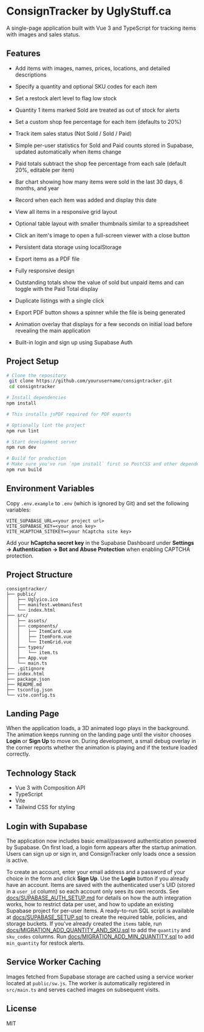 # ConsignTracker by UglyStuff.ca

A single-page application built with Vue 3 and TypeScript for tracking items with images and sales status.

## Features

- Add items with images, names, prices, locations, and detailed descriptions
- Specify a quantity and optional SKU codes for each item
- Set a restock alert level to flag low stock
- Quantity 1 items marked Sold are treated as out of stock for alerts
- Set a custom shop fee percentage for each item (defaults to 20%)
- Track item sales status (Not Sold / Sold / Paid)
- Simple per-user statistics for Sold and Paid counts stored in Supabase, updated automatically when items change
- Paid totals subtract the shop fee percentage from each sale (default 20%, editable per item)
- Bar chart showing how many items were sold in the last 30 days, 6 months, and year
- Record when each item was added and display this date
- View all items in a responsive grid layout
- Optional table layout with smaller thumbnails similar to a spreadsheet
- Click an item's image to open a full-screen viewer with a close button
- Persistent data storage using localStorage
- Export items as a PDF file
- Fully responsive design

- Outstanding totals show the value of sold but unpaid items and can toggle with the Paid Total display

- Duplicate listings with a single click
- Export PDF button shows a spinner while the file is being generated
- Animation overlay that displays for a few seconds on initial load before revealing the main application
- Built-in login and sign up using Supabase Auth

## Project Setup

```bash
# Clone the repository
 git clone https://github.com/yourusername/consigntracker.git
 cd consigntracker

# Install dependencies
npm install

# This installs jsPDF required for PDF exports

# Optionally lint the project
npm run lint

# Start development server
npm run dev

# Build for production
# Make sure you've run `npm install` first so PostCSS and other dependencies are available.
npm run build
```

## Environment Variables
Copy `.env.example` to `.env` (which is ignored by Git) and set the following variables:

```
VITE_SUPABASE_URL=<your project url>
VITE_SUPABASE_KEY=<your anon key>
VITE_HCAPTCHA_SITEKEY=<your hCaptcha site key>
```

Add your **hCaptcha secret key** in the Supabase Dashboard under **Settings → Authentication → Bot and Abuse Protection** when enabling CAPTCHA protection.

## Project Structure

```
consigntracker/
├── public/
│   ├── Uglyico.ico
│   ├── manifest.webmanifest
│   └── index.html
├── src/
│   ├── assets/
│   ├── components/
│   │   ├── ItemCard.vue
│   │   ├── ItemForm.vue
│   │   └── ItemGrid.vue
│   ├── types/
│   │   └── item.ts
│   ├── App.vue
│   └── main.ts
├── .gitignore
├── index.html
├── package.json
├── README.md
├── tsconfig.json
└── vite.config.ts
```

## Landing Page

When the application loads, a 3D animated logo plays in the background. The animation keeps running on the landing page until the visitor chooses **Login** or **Sign Up** to move on. During development, a small debug overlay in the corner reports whether the animation is playing and if the texture loaded correctly.


## Technology Stack

- Vue 3 with Composition API
- TypeScript
- Vite
- Tailwind CSS for styling

## Login with Supabase

The application now includes basic email/password authentication powered by
Supabase. On first load, a login form appears after the startup animation. Users
can sign up or sign in, and ConsignTracker only loads once a session is
active.

To create an account, enter your email address and a password of your choice in the form and click **Sign Up**. Use the **Login** button if you already have an account.
 Items are saved with the authenticated user's UID (stored in a
`user_id` column) so each account only sees its own records. See
[docs/SUPABASE_AUTH_SETUP.md](docs/SUPABASE_AUTH_SETUP.md) for details on how
the auth integration works, how to restrict data per user, and how to update an
existing Supabase project for per-user items. A ready-to-run SQL script is
available at [docs/SUPABASE_SETUP.sql](docs/SUPABASE_SETUP.sql) to create the
required table, policies, and storage buckets.
If you've already created the `items` table, run
[docs/MIGRATION_ADD_QUANTITY_AND_SKU.sql](docs/MIGRATION_ADD_QUANTITY_AND_SKU.sql)
to add the `quantity` and `sku_codes` columns.
Run [docs/MIGRATION_ADD_MIN_QUANTITY.sql](docs/MIGRATION_ADD_MIN_QUANTITY.sql) to add `min_quantity` for restock alerts.

## Service Worker Caching

Images fetched from Supabase storage are cached using a service worker located at `public/sw.js`. The worker is automatically registered in `src/main.ts` and serves cached images on subsequent visits.

## License

MIT
